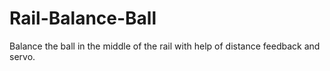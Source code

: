 # Rail-Balance-Ball
Balance the ball in the middle of the rail with help of distance feedback and servo.
